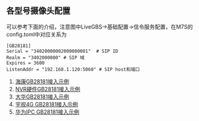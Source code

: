 ## 各型号摄像头配置
可以参考下面的介绍，注意图中LiveGBS->基础配置->信令服务配置，在M7S的config.toml中对应关系为
```
[GB28181]
Serial = "34020000002000000001"  # SIP ID
Realm = "3402000000" # SIP 域
Expires = 3600 
ListenAddr = "192.168.1.120:5060" # SIP host和端口
```


1. [海康GB28181接入示例](https://www.liveqing.com/docs/manuals/LiveGBS.html#海康gb28181接入示例)
2. [NVR硬件GB28181接入示例](https://www.liveqing.com/docs/manuals/LiveGBS.html#nvr硬件gb28181接入示例)
3. [大华GB28181接入示例](https://www.liveqing.com/docs/manuals/LiveGBS.html#大华gb28181接入示例)
4. [宇视4G GB28181接入示例](https://www.liveqing.com/docs/manuals/LiveGBS.html#宇视4g-gb28181接入示例)
5. [华为IPC GB28181接入示例](https://www.liveqing.com/docs/manuals/LiveGBS.html#华为ipc-gb28181接入示例)